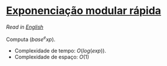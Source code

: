 # [Exponenciação modular rápida](exp_mod.cpp)

*Read in [English](README.en.md)*

Computa $(base^exp) % mod$.
- Complexidade de tempo: $O(log(exp))$.
- Complexidade de espaço: $O(1)$
